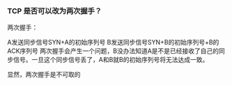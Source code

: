 ### TCP 是否可以改为两次握手？

两次握手：

A发送同步信号SYN+A的初始序列号
B发送同步信号SYN+B的初始序列号+B的ACK序列号
两次握手会产生一个问题，B没办法知道A是不是已经接收了自己的同步信号。一旦这个同步信号丢了，A和B就B的初始序列号将无法达成一致。

显然，两次握手是不可取的
